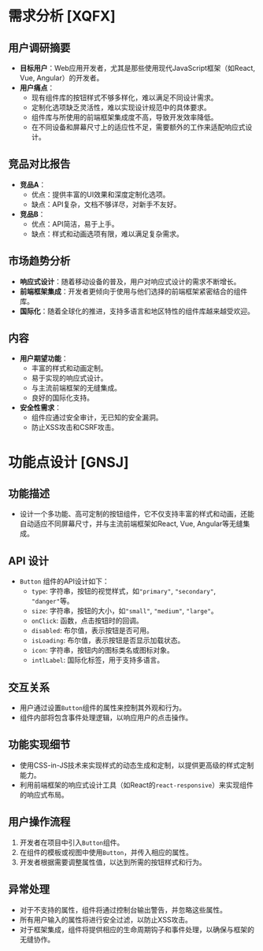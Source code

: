 # 需求分析 [XQFX]

## 用户调研摘要
- **目标用户**：Web应用开发者，尤其是那些使用现代JavaScript框架（如React, Vue, Angular）的开发者。
- **用户痛点**：
  - 现有组件库的按钮样式不够多样化，难以满足不同设计需求。
  - 定制化选项缺乏灵活性，难以实现设计规范中的具体要求。
  - 组件库与所使用的前端框架集成度不高，导致开发效率降低。
  - 在不同设备和屏幕尺寸上的适应性不足，需要额外的工作来适配响应式设计。

## 竞品对比报告
- **竞品A**：
  - 优点：提供丰富的UI效果和深度定制化选项。
  - 缺点：API复杂，文档不够详尽，对新手不友好。
- **竞品B**：
  - 优点：API简洁，易于上手。
  - 缺点：样式和动画选项有限，难以满足复杂需求。

## 市场趋势分析
- **响应式设计**：随着移动设备的普及，用户对响应式设计的需求不断增长。
- **前端框架集成**：开发者更倾向于使用与他们选择的前端框架紧密结合的组件库。
- **国际化**：随着全球化的推进，支持多语言和地区特性的组件库越来越受欢迎。

## 内容
- **用户期望功能**：
  - 丰富的样式和动画定制。
  - 易于实现的响应式设计。
  - 与主流前端框架的无缝集成。
  - 良好的国际化支持。
- **安全性需求**：
  - 组件应通过安全审计，无已知的安全漏洞。
  - 防止XSS攻击和CSRF攻击。

# 功能点设计 [GNSJ]

## 功能描述
- 设计一个多功能、高可定制的按钮组件，它不仅支持丰富的样式和动画，还能自动适应不同屏幕尺寸，并与主流前端框架如React, Vue, Angular等无缝集成。

## API 设计
- `Button` 组件的API设计如下：
  - `type`: 字符串，按钮的视觉样式，如`"primary"`, `"secondary"`, `"danger"`等。
  - `size`: 字符串，按钮的大小，如`"small"`, `"medium"`, `"large"`。
  - `onClick`: 函数，点击按钮时的回调。
  - `disabled`: 布尔值，表示按钮是否可用。
  - `isLoading`: 布尔值，表示按钮是否显示加载状态。
  - `icon`: 字符串，按钮内的图标类名或图标对象。
  - `intlLabel`: 国际化标签，用于支持多语言。

## 交互关系
- 用户通过设置`Button`组件的属性来控制其外观和行为。
- 组件内部将包含事件处理逻辑，以响应用户的点击操作。

## 功能实现细节
- 使用CSS-in-JS技术来实现样式的动态生成和定制，以提供更高级的样式定制能力。
- 利用前端框架的响应式设计工具（如React的`react-responsive`）来实现组件的响应式布局。

## 用户操作流程
1. 开发者在项目中引入`Button`组件。
2. 在组件的模板或视图中使用`Button`，并传入相应的属性。
3. 开发者根据需要调整属性值，以达到所需的按钮样式和行为。

## 异常处理
- 对于不支持的属性，组件将通过控制台输出警告，并忽略这些属性。
- 所有用户输入的属性将进行安全过滤，以防止XSS攻击。
- 对于框架集成，组件将提供相应的生命周期钩子和事件处理，以确保与框架的无缝协作。